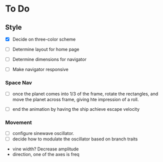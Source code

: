 # To Do

## Style

- [x] Decide on three-color scheme
- [ ] Determine layout for home page
- [ ] Determine dimensions for navigator
- [ ] Make navigator responsive


### Space Nav

- [ ] once the planet comes into 1/3 of the frame, rotate the rectangles, and move the planet across frame, giving hte impression of a roll.
- [ ] end the animation by having the ship achieve escape velocity


### Movement

- [ ] configure sinewave oscillator.
- [ ] decide how to modulate the oscillator based on branch traits
 - vine width? Decrease amplitude
 - direction, one of the axes is freq
